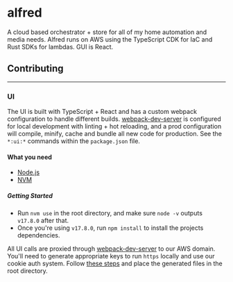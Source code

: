 # alfred

A cloud based orchestrator + store for all of my home automation and media needs.  Alfred runs on AWS using the TypeScript CDK for IaC and Rust SDKs for lambdas.  GUI is React.

## Contributing
<hr />

### UI

The UI is built with TypeScript + React and has a custom webpack configuration to handle different builds.  [webpack-dev-server](https://webpack.js.org/configuration/dev-server) is configured for local development with linting + hot reloading, and a prod configuration will compile, minify, cache and bundle all new code for production.  See the `*:ui:*` commands within the `package.json` file.

#### What you need

 - [Node.js](https://nodejs.org/en/download/)
 - [NVM](https://github.com/nvm-sh/nvm)

##### Getting Started

 - Run `nvm use` in the root directory, and make sure `node -v` outputs `v17.8.0` after that. 
 - Once you're using `v17.8.0`, run `npm install` to install the projects dependencies.  


All UI calls are proxied through [webpack-dev-server](https://webpack.js.org/configuration/dev-server/#devserverproxy) to our AWS domain.  You'll need to generate appropriate keys to run `https` locally and use our cookie auth system. Follow [these steps](https://gist.github.com/pgilad/63ddb94e0691eebd502deee207ff62bd) and place the generated files in the root directory.